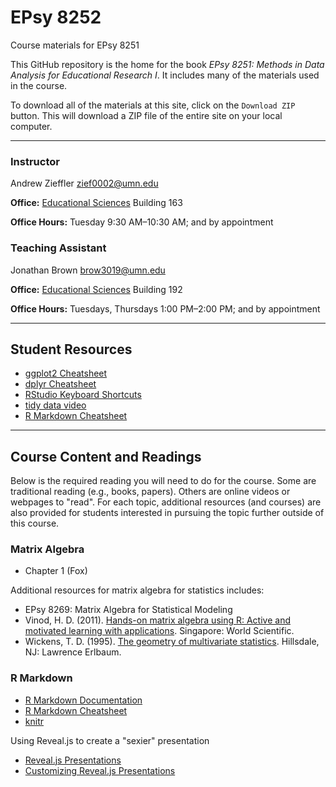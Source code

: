 EPsy 8252
=========

Course materials for EPsy 8251

This GitHub repository is the home for the book _EPsy 8251: Methods in Data Analysis for Educational Research I_. It includes many of the materials used in the course.

To download all of the materials at this site, click on the `Download ZIP` button. This will download a ZIP file of the entire site on your local computer. 


---


### Instructor

Andrew Zieffler [zief0002@umn.edu](mailto://zief0002@umn.edu)

**Office:** [Educational Sciences](https://www.google.com/maps/place/Education+Sciences+Building/@44.9784043,-93.2394586,15z/data=!4m2!3m1!1s0x0:0x45656dac481b9150) Building 163**Office Hours:** Tuesday 9:30 AM&ndash;10:30 AM; and by appointment
### Teaching Assistant

Jonathan Brown [brow3019@umn.edu](mailto://brow3019@umn.edu)

**Office:** [Educational Sciences](https://www.google.com/maps/place/Education+Sciences+Building/@44.9784043,-93.2394586,15z/data=!4m2!3m1!1s0x0:0x45656dac481b9150) Building 192**Office Hours:** Tuesdays, Thursdays 1:00 PM&ndash;2:00 PM; and by appointment

---


## Student Resources

- [ggplot2 Cheatsheet](https://www.rstudio.com/wp-content/uploads/2015/08/ggplot2-cheatsheet.pdf)
- [dplyr Cheatsheet](https://www.rstudio.com/wp-content/uploads/2015/02/data-wrangling-cheatsheet.pdf)
- [RStudio Keyboard Shortcuts](https://support.rstudio.com/hc/en-us/articles/200711853-Keyboard-Shortcuts)
- [tidy data video](https://vimeo.com/33727555)
- [R Markdown Cheatsheet](https://www.rstudio.com/wp-content/uploads/2015/02/rmarkdown-cheatsheet.pdf)---

## Course Content and Readings

Below is the required reading you will need to do for the course. Some are traditional reading (e.g., books, papers). Others are online videos or webpages to "read". For each topic, additional resources (and courses) are also provided for students interested in pursuing the topic further outside of this course.

### Matrix Algebra

- Chapter 1 (Fox)

Additional resources for matrix algebra for statistics includes:

- EPsy 8269: Matrix Algebra for Statistical Modeling
- Vinod, H. D. (2011). [Hands-on matrix algebra using R: Active and motivated learning with applications](http://www.amazon.com/Hands--Matrix-Algebra-Using-Applications/dp/9814313696/ref=sr_1_1?ie=UTF8&qid=1452722943&sr=8-1&keywords=Hands-on+matrix+algebra+using+R%3A+Active+and+motivated+learning+with+applications). Singapore: World Scientific.
- Wickens, T. D. (1995). [The geometry of multivariate statistics](http://www.amazon.com/Geometry-Multivariate-Statistics-Thomas-Wickens/dp/0805816569/ref=sr_1_1?ie=UTF8&qid=1452723011&sr=8-1&keywords=The+geometry+of+multivariate+statistics). Hillsdale, NJ: Lawrence Erlbaum.

### R Markdown

- [R Markdown Documentation](http://rmarkdown.rstudio.com/)
- [R Markdown Cheatsheet](https://www.rstudio.com/wp-content/uploads/2015/02/rmarkdown-cheatsheet.pdf)
- [knitr](http://yihui.name/knitr/)

Using Reveal.js to create a "sexier" presentation

- [Reveal.js Presentations](http://rmarkdown.rstudio.com/revealjs_presentation_format.html)
- [Customizing Reveal.js Presentations](https://logfc.wordpress.com/2015/06/24/presentations-in-rmarkdown/)

<!--
### Simulation

- Chapter 7 (Gelman & Hill)


### Gradient Descent

- [Atomic Object Blog Post](http://spin.atomicobject.com/2014/06/24/gradient-descent-linear-regression/)
- [OnMyPhD Blog Post](http://www.onmyphd.com/?p=gradient.descent)
- [Cousera Video](https://class.coursera.org/ml-003/lecture/9)



### Information Criteria

- Burnham, K. C., & Anderson, D. R. (2004). Multimodel inference: Understanding AIC and BIC in model selection. _Sociological Methods and Research, 33_, 261–304. [UMN Library](http://smr.sagepub.com.ezp2.lib.umn.edu/content/33/2/261.full.pdf+html)
- [BASP Journal Bans NHST](http://www.tandfonline.com/doi/full/10.1080/01973533.2015.1012991#abstract)
- Dayton, C. M. (2003). Information criteria for pairwise comparisons. _Psychological Methods, 8_(1), 61–71.


### Multilevel Regression Models

- Chapter 11 (Gelman & Hill)
- Chapter 12 (Gelman & Hill)
- Woltman, H., Feldstain, A., MacKay, J. C., & Rocchi, M. (2012). An introduction to hierarchical linear modeling. _Tutorials in Quantitative Methods for Psychology, 8_(1), 52–69.


### Longitudinal Models

- Long, J. D. (2012). _Longitudinal data analysis for the behavioral sciences using R_. Thousand Oaks, CA: Sage. [Amazon](http://www.amazon.com/Longitudinal-Analysis-Behavioral-Sciences-Using/dp/1412982685)


### Miscellany Regarding Multilevel Models

- Hofmann, D. A., & Gavin, M. B. (1998). Centering decisions in hierarchical linear models: Implications for research in organizations. _Journal of Management, 24_(5), 623–641.
- Scherbaum, C. A., & Ferreter, J. M. (2008). Estimating statistical power and required sample sizes for organizational research using multilevel modeling. _Organizational Research Methods, 12_(2), 347–367.

### Estimation of Multilevel Models

- [Stack Overflow](http://stackoverflow.com/questions/20980116/how-does-lmer-from-the-r-package-lme4-compute-log-likelihood)
- [Linear mixed models and penalized least squares](http://pages.cs.wisc.edu/~bates/reports/MixedComp.pdf)
- [lme4: Mixed-effects modeling with R](http://lme4.r-forge.r-project.org/lMMwR/lrgprt.pdf)
 
 -->
